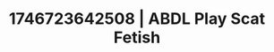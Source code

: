 ---
categories:
- Intimate storytelling
- AI-generated
- Erotic focus
- Self-pleasure
- Mirror play
- Erotic gaze
- ASMR
- Cosplay
image: /assets/images/1746723642508.webp
layout: post
seo:
  description: Featured content with premium ABDL Play, Scat Fetish. HD images available.
  keywords: ABDL Play, Scat Fetish
  og_image: /assets/images/1746723642508.webp
  schema_type: VisualArtwork
tags:
- ABDL Play
- '#1746723642508'
- Scat Fetish
title: 1746723642508 | ABDL Play Scat Fetish
---